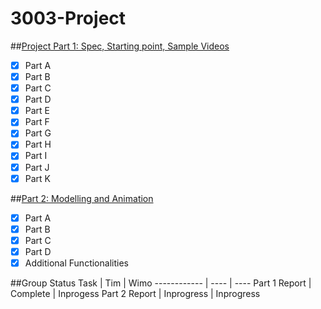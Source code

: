 # 3003-Project

##[Project Part 1: Spec, Starting point, Sample Videos](http://teaching.csse.uwa.edu.au/units/CITS3003/labsheet.php?fname=project-2016-home/project-part1)
* [x] Part A
* [x] Part B
* [x] Part C  
* [x] Part D
* [x] Part E
* [x] Part F
* [x] Part G
* [x] Part H
* [x] Part I
* [x] Part J
* [x] Part K

##[Part 2: Modelling and Animation](http://teaching.csse.uwa.edu.au/units/CITS3003/labsheet.php?fname=project-2016-home/project-part2)
* [x] Part A
* [x] Part B
* [x] Part C  
* [x] Part D
* [x] Additional Functionalities

##Group Status
Task         | Tim  | Wimo 
------------ | ---- | ----
Part 1 Report | Complete | Inprogess
Part 2 Report | Inprogress | Inprogress  
